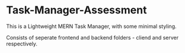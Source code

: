 # Task-Manager-Assessment

This is a Lightweight MERN Task Manager, with some minimal styling.

Consists of seperate frontend and backend folders - cliend and server respectively.